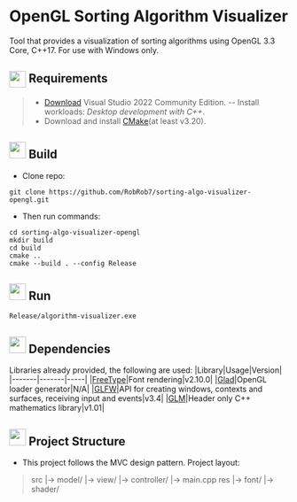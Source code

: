 # OpenGL Sorting Algorithm Visualizer
Tool that provides a visualization of sorting algorithms using OpenGL 3.3 Core, C++17. For use with Windows only.

<h2>
<img src="https://previews.123rf.com/images/asmati/asmati1602/asmati160202823/52174375-exclamation-mark-sign-flat-style-icon-on-transparent-background.jpg" height="30" align="center">
Requirements
</h2>

> - [Download](https://visualstudio.microsoft.com/vs/community/) Visual Studio 2022 Community Edition.
> -- Install workloads: *Desktop development with C++*.
> - Download and install [CMake](https://cmake.org/download/)(at least v3.20).

<h2>
<img src="https://cdn-icons-png.freepik.com/512/8964/8964273.png" height="30",align = "center">
Build
</h2>

- Clone repo:
```
git clone https://github.com/RobRob7/sorting-algo-visualizer-opengl.git
```
- Then run commands:
```
cd sorting-algo-visualizer-opengl
mkdir build
cd build
cmake ..
cmake --build . --config Release
```
<h2>
<img src="https://em-content.zobj.net/source/microsoft-teams/337/hammer-and-wrench_1f6e0-fe0f.png" height="30",align = "center">
Run
</h2>

```
Release/algorithm-visualizer.exe
```


<h2>
<img src="https://em-content.zobj.net/source/microsoft-3D-fluent/406/package_1f4e6.png" height="30",align = "center">
Dependencies
</h2>

Libraries already provided, the following are used:
|Library|Usage|Version|
|-------|-------|-----|
|[FreeType](https://freetype.org/download.html)|Font rendering|v2.10.0|
|[Glad](https://glad.dav1d.de/)|OpenGL loader generator|N/A|
|[GLFW](https://www.glfw.org/download.html)|API for creating windows, contexts and surfaces, receiving input and events|v3.4|
|[GLM](https://github.com/g-truc/glm/releases/tag/1.0.1)|Header only C++ mathematics library|v1.01|


<h2>
<img src="https://img.favpng.com/19/7/16/vector-graphics-computer-icons-document-illustration-computer-file-png-favpng-xJ7warkhEDQsS0DxyYzeddGNq.jpg" height="30",align = "center">
Project Structure
</h2>

- This project follows the MVC design pattern. Project layout:
> src
|-> model/
|-> view/
|-> controller/
|-> main.cpp
res
|-> font/
|-> shader/

